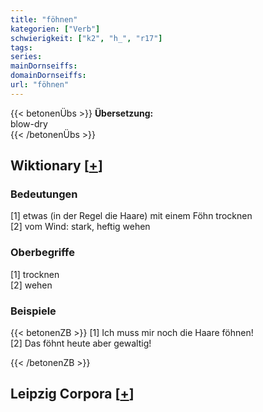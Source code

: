 ```yaml
---
title: "föhnen"
kategorien: ["Verb"]
schwierigkeit: ["k2", "h_", "r17"]
tags:
series:
mainDornseiffs:
domainDornseiffs:
url: "föhnen"
---
```


{{< betonenÜbs >}}
**Übersetzung:**  
blow-dry  
{{< /betonenÜbs >}}

## Wiktionary [[+](https://de.wiktionary.org/wiki/föhnen)]

### Bedeutungen
[1] etwas (in der Regel die Haare) mit einem Föhn trocknen  
[2] vom Wind: stark, heftig wehen  

### Oberbegriffe
[1] trocknen  
[2] wehen  

### Beispiele
{{< betonenZB >}}
[1] Ich muss mir noch die Haare föhnen!  
[2] Das föhnt heute aber gewaltig!  

{{< /betonenZB >}}

## Leipzig Corpora [[+](https://corpora.uni-leipzig.de/en/res?word=föhnen&corpusId=deu_newscrawl-public_2018)]

